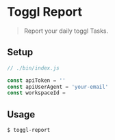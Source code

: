 # Toggl Report

> Report your daily toggl Tasks.

## Setup

```js
// ./bin/index.js

const apiToken = ''
const apiUserAgent = 'your-email'
const workspaceId = 
```

## Usage

```sh
$ toggl-report
```
